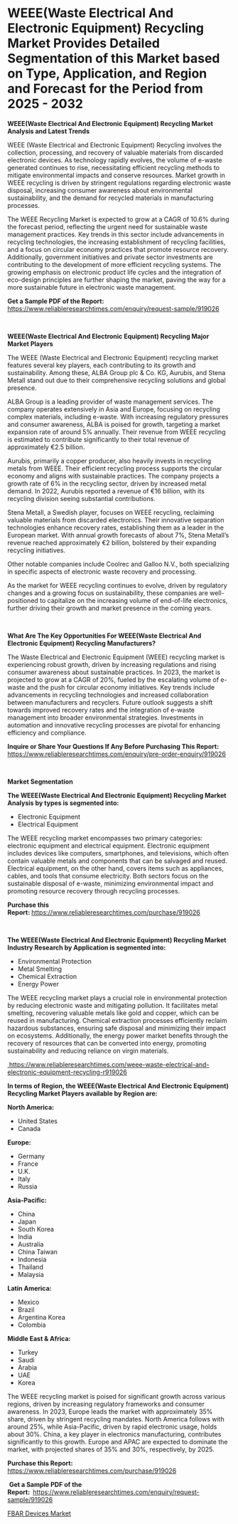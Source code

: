 <p><h1>WEEE(Waste Electrical And Electronic Equipment) Recycling Market Provides Detailed Segmentation of this Market based on Type, Application, and Region and Forecast for the Period from 2025 - 2032</h1></p><p><strong>WEEE(Waste Electrical And Electronic Equipment) Recycling Market Analysis and Latest Trends</strong></p>
<p><p>WEEE (Waste Electrical and Electronic Equipment) Recycling involves the collection, processing, and recovery of valuable materials from discarded electronic devices. As technology rapidly evolves, the volume of e-waste generated continues to rise, necessitating efficient recycling methods to mitigate environmental impacts and conserve resources. Market growth in WEEE recycling is driven by stringent regulations regarding electronic waste disposal, increasing consumer awareness about environmental sustainability, and the demand for recycled materials in manufacturing processes.</p><p>The WEEE Recycling Market is expected to grow at a CAGR of 10.6% during the forecast period, reflecting the urgent need for sustainable waste management practices. Key trends in this sector include advancements in recycling technologies, the increasing establishment of recycling facilities, and a focus on circular economy practices that promote resource recovery. Additionally, government initiatives and private sector investments are contributing to the development of more efficient recycling systems. The growing emphasis on electronic product life cycles and the integration of eco-design principles are further shaping the market, paving the way for a more sustainable future in electronic waste management.</p></p>
<p><strong>Get a Sample PDF of the Report:&nbsp;</strong> <a href="https://www.reliableresearchtimes.com/enquiry/request-sample/919026?utm_campaign=2007&utm_medium=2&utm_source=Github&utm_content=ia&utm_term=12022025&utm_id=weeewaste-electrical-and-electronic-equipment-recycling">https://www.reliableresearchtimes.com/enquiry/request-sample/919026</a></p>
<p>&nbsp;</p>
<p><strong>WEEE(Waste Electrical And Electronic Equipment) Recycling Major Market Players</strong></p>
<p><p>The WEEE (Waste Electrical and Electronic Equipment) recycling market features several key players, each contributing to its growth and sustainability. Among these, ALBA Group plc & Co. KG, Aurubis, and Stena Metall stand out due to their comprehensive recycling solutions and global presence.</p><p>ALBA Group is a leading provider of waste management services. The company operates extensively in Asia and Europe, focusing on recycling complex materials, including e-waste. With increasing regulatory pressures and consumer awareness, ALBA is poised for growth, targeting a market expansion rate of around 5% annually. Their revenue from WEEE recycling is estimated to contribute significantly to their total revenue of approximately €2.5 billion.</p><p>Aurubis, primarily a copper producer, also heavily invests in recycling metals from WEEE. Their efficient recycling process supports the circular economy and aligns with sustainable practices. The company projects a growth rate of 6% in the recycling sector, driven by increased metal demand. In 2022, Aurubis reported a revenue of €16 billion, with its recycling division seeing substantial contributions.</p><p>Stena Metall, a Swedish player, focuses on WEEE recycling, reclaiming valuable materials from discarded electronics. Their innovative separation technologies enhance recovery rates, establishing them as a leader in the European market. With annual growth forecasts of about 7%, Stena Metall’s revenue reached approximately €2 billion, bolstered by their expanding recycling initiatives.</p><p>Other notable companies include Coolrec and Galloo N.V., both specializing in specific aspects of electronic waste recovery and processing.</p><p>As the market for WEEE recycling continues to evolve, driven by regulatory changes and a growing focus on sustainability, these companies are well-positioned to capitalize on the increasing volume of end-of-life electronics, further driving their growth and market presence in the coming years.</p></p>
<p>&nbsp;</p>
<p><strong>What Are The Key Opportunities For WEEE(Waste Electrical And Electronic Equipment) Recycling Manufacturers?</strong></p>
<p><p>The Waste Electrical and Electronic Equipment (WEEE) recycling market is experiencing robust growth, driven by increasing regulations and rising consumer awareness about sustainable practices. In 2023, the market is projected to grow at a CAGR of 20%, fueled by the escalating volume of e-waste and the push for circular economy initiatives. Key trends include advancements in recycling technologies and increased collaboration between manufacturers and recyclers. Future outlook suggests a shift towards improved recovery rates and the integration of e-waste management into broader environmental strategies. Investments in automation and innovative recycling processes are pivotal for enhancing efficiency and compliance.</p></p>
<p><strong>Inquire or Share Your Questions If Any Before Purchasing This Report:</strong> <a href="https://www.reliableresearchtimes.com/enquiry/pre-order-enquiry/919026?utm_campaign=2007&utm_medium=2&utm_source=Github&utm_content=ia&utm_term=12022025&utm_id=weeewaste-electrical-and-electronic-equipment-recycling">https://www.reliableresearchtimes.com/enquiry/pre-order-enquiry/919026</a></p>
<p>&nbsp;</p>
<p><strong>Market Segmentation</strong></p>
<p><strong>The WEEE(Waste Electrical And Electronic Equipment) Recycling Market Analysis by types is segmented into:</strong></p>
<p><ul><li>Electronic Equipment</li><li>Electrical Equipment</li></ul></p>
<p><p>The WEEE recycling market encompasses two primary categories: electronic equipment and electrical equipment. Electronic equipment includes devices like computers, smartphones, and televisions, which often contain valuable metals and components that can be salvaged and reused. Electrical equipment, on the other hand, covers items such as appliances, cables, and tools that consume electricity. Both sectors focus on the sustainable disposal of e-waste, minimizing environmental impact and promoting resource recovery through recycling processes.</p></p>
<p><strong>Purchase this Report:&nbsp;</strong><a href="https://www.reliableresearchtimes.com/purchase/919026?utm_campaign=2007&utm_medium=2&utm_source=Github&utm_content=ia&utm_term=12022025&utm_id=weeewaste-electrical-and-electronic-equipment-recycling">https://www.reliableresearchtimes.com/purchase/919026</a></p>
<p>&nbsp;</p>
<p><strong>The WEEE(Waste Electrical And Electronic Equipment) Recycling Market Industry Research by Application is segmented into:</strong></p>
<p><ul><li>Environmental Protection</li><li>Metal Smelting</li><li>Chemical Extraction</li><li>Energy Power</li></ul></p>
<p><p>The WEEE recycling market plays a crucial role in environmental protection by reducing electronic waste and mitigating pollution. It facilitates metal smelting, recovering valuable metals like gold and copper, which can be reused in manufacturing. Chemical extraction processes efficiently reclaim hazardous substances, ensuring safe disposal and minimizing their impact on ecosystems. Additionally, the energy power market benefits through the recovery of resources that can be converted into energy, promoting sustainability and reducing reliance on virgin materials.</p></p>
<p><a href="https://www.reliableresearchtimes.com/weee-waste-electrical-and-electronic-equipment-recycling-r919026?utm_campaign=2007&utm_medium=2&utm_source=Github&utm_content=ia&utm_term=12022025&utm_id=weeewaste-electrical-and-electronic-equipment-recycling">&nbsp;https://www.reliableresearchtimes.com/weee-waste-electrical-and-electronic-equipment-recycling-r919026</a></p>
<p><strong>In terms of Region, the WEEE(Waste Electrical And Electronic Equipment) Recycling Market Players available by Region are:</strong></p>
<p>
    <p> <strong> North America: </strong>
        <ul>
            <li>United States</li>
            <li>Canada</li>
        </ul>
        </p> 
    <p> <strong> Europe: </strong>
        <ul>
            <li>Germany</li>
            <li>France</li>
            <li>U.K.</li>
            <li>Italy</li>
            <li>Russia</li>
        </ul>
        </p> 
    <p> <strong> Asia-Pacific: </strong>
        <ul>
            <li>China</li>
            <li>Japan</li>
            <li>South Korea</li>
            <li>India</li>
            <li>Australia</li>
            <li>China Taiwan</li>
            <li>Indonesia</li>
            <li>Thailand</li>
            <li>Malaysia</li>
        </ul>
        </p> 
    <p> <strong> Latin America: </strong>
        <ul>
            <li>Mexico</li>
            <li>Brazil</li>
            <li>Argentina Korea</li>
            <li>Colombia</li>
        </ul>
        </p> 
    <p> <strong> Middle East & Africa: </strong>
        <ul>
            <li>Turkey</li>
            <li>Saudi</li>
            <li>Arabia</li>
            <li>UAE</li>
            <li>Korea</li>
        </ul>
    </p>
    </p>
<p><p>The WEEE recycling market is poised for significant growth across various regions, driven by increasing regulatory frameworks and consumer awareness. In 2023, Europe leads the market with approximately 35% share, driven by stringent recycling mandates. North America follows with around 25%, while Asia-Pacific, driven by rapid electronic usage, holds about 30%. China, a key player in electronics manufacturing, contributes significantly to this growth. Europe and APAC are expected to dominate the market, with projected shares of 35% and 30%, respectively, by 2025.</p></p>
<p><strong>Purchase this Report: </strong><a href="https://www.reliableresearchtimes.com/purchase/919026?utm_campaign=2007&utm_medium=2&utm_source=Github&utm_content=ia&utm_term=12022025&utm_id=weeewaste-electrical-and-electronic-equipment-recycling">https://www.reliableresearchtimes.com/purchase/919026</a></p>
<p>&nbsp;<strong>Get a Sample PDF of the Report:&nbsp;&nbsp;</strong><a href="https://www.reliableresearchtimes.com/enquiry/request-sample/919026?utm_campaign=2007&utm_medium=2&utm_source=Github&utm_content=ia&utm_term=12022025&utm_id=weeewaste-electrical-and-electronic-equipment-recycling">https://www.reliableresearchtimes.com/enquiry/request-sample/919026</a></p>
<p><strong></strong></p>
<p><p><a href="https://github.com/angelajermaine/Market-Research-Report-List-6/blob/main/fbar-devices-market.md?utm_campaign=2007&utm_medium=2&utm_source=Github&utm_content=ia&utm_term=12022025&utm_id=weeewaste-electrical-and-electronic-equipment-recycling">FBAR Devices Market</a></p></p>